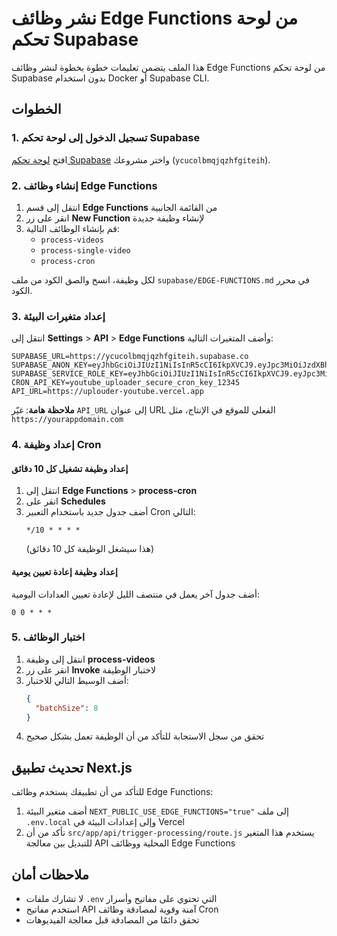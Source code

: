 # نشر وظائف Edge Functions من لوحة تحكم Supabase

هذا الملف يتضمن تعليمات خطوة بخطوة لنشر وظائف Edge Functions من لوحة تحكم Supabase بدون استخدام Docker أو Supabase CLI.

## الخطوات

### 1. تسجيل الدخول إلى لوحة تحكم Supabase

افتح [لوحة تحكم Supabase](https://supabase.com/dashboard) واختر مشروعك (`ycucolbmqjqzhfgiteih`).

### 2. إنشاء وظائف Edge Functions

1. انتقل إلى قسم **Edge Functions** من القائمة الجانبية
2. انقر على زر **New Function** لإنشاء وظيفة جديدة
3. قم بإنشاء الوظائف التالية:
   - `process-videos`
   - `process-single-video`
   - `process-cron`

لكل وظيفة، انسخ والصق الكود من ملف `supabase/EDGE-FUNCTIONS.md` في محرر الكود.

### 3. إعداد متغيرات البيئة

انتقل إلى **Settings** > **API** > **Edge Functions** وأضف المتغيرات التالية:

```
SUPABASE_URL=https://ycucolbmqjqzhfgiteih.supabase.co
SUPABASE_ANON_KEY=eyJhbGciOiJIUzI1NiIsInR5cCI6IkpXVCJ9.eyJpc3MiOiJzdXBhYmFzZSIsInJlZiI6InljdWNvbGJtcWpxemhmZ2l0ZWloIiwicm9sZSI6ImFub24iLCJpYXQiOjE3NDY1NTQxMjEsImV4cCI6MjA2MjEzMDEyMX0.BKxsAV_07vqcZ5VPCuyV6WXFHhwzotWnZnim9DCT59k
SUPABASE_SERVICE_ROLE_KEY=eyJhbGciOiJIUzI1NiIsInR5cCI6IkpXVCJ9.eyJpc3MiOiJzdXBhYmFzZSIsInJlZiI6InljdWNvbGJtcWpxemhmZ2l0ZWloIiwicm9sZSI6InNlcnZpY2Vfcm9sZSIsImlhdCI6MTc0NjU1NDEyMSwiZXhwIjoyMDYyMTMwMTIxfQ.rKQ3cKBXodZZYPf466tjOAKtRRFNBXfDWUsm4BGqkuM
CRON_API_KEY=youtube_uploader_secure_cron_key_12345
API_URL=https://uplouder-youtube.vercel.app
```

**ملاحظة هامة**: غيّر `API_URL` إلى عنوان URL الفعلي للموقع في الإنتاج، مثل `https://yourappdomain.com`

### 4. إعداد وظيفة Cron

#### إعداد وظيفة تشغيل كل 10 دقائق

1. انتقل إلى **Edge Functions** > **process-cron**
2. انقر على **Schedules**
3. أضف جدول جديد باستخدام التعبير Cron التالي:
   ```
   */10 * * * *
   ```
   (هذا سيشغل الوظيفة كل 10 دقائق)

#### إعداد وظيفة إعادة تعيين يومية

أضف جدول آخر يعمل في منتصف الليل لإعادة تعيين العدادات اليومية:
```
0 0 * * *
```

### 5. اختبار الوظائف

1. انتقل إلى وظيفة **process-videos**
2. انقر على زر **Invoke** لاختبار الوظيفة
3. أضف الوسيط التالي للاختبار:
   ```json
   {
     "batchSize": 8
   }
   ```
4. تحقق من سجل الاستجابة للتأكد من أن الوظيفة تعمل بشكل صحيح

## تحديث تطبيق Next.js

للتأكد من أن تطبيقك يستخدم وظائف Edge Functions:

1. أضف متغير البيئة `NEXT_PUBLIC_USE_EDGE_FUNCTIONS="true"` إلى ملف `.env.local` وإلى إعدادات البيئة في Vercel
2. تأكد من أن `src/app/api/trigger-processing/route.js` يستخدم هذا المتغير للتبديل بين معالجة API المحلية ووظائف Edge Functions

## ملاحظات أمان

- لا تشارك ملفات `.env` التي تحتوي على مفاتيح وأسرار
- استخدم مفاتيح API آمنة وقوية لمصادقة وظائف Cron
- تحقق دائمًا من المصادقة قبل معالجة الفيديوهات 